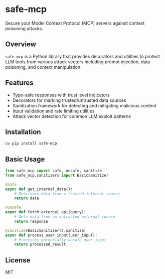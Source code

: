 # safe-mcp

Secure your Model Context Protocol (MCP) servers against context poisoning attacks.

## Overview

`safe-mcp` is a Python library that provides decorators and utilities to protect LLM tools from various attack vectors including prompt injection, data poisoning, and context manipulation.

## Features

- Type-safe responses with trust level indicators
- Decorators for marking trusted/untrusted data sources
- Sanitization framework for detecting and mitigating malicious content
- Input validation and rate limiting utilities
- Attack vector detection for common LLM exploit patterns

## Installation

```bash
uv pip install safe-mcp
```

## Basic Usage

```python
from safe_mcp import safe, unsafe, sanitize
from safe_mcp.sanitizers import BasicSanitizer

@safe
async def get_internal_data():
    # Retrieves data from a trusted internal source
    return data

@unsafe
async def fetch_external_api(query):
    # Gets data from an untrusted external source
    return response

@sanitize(BasicSanitizer().sanitize)
async def process_user_input(user_input):
    # Processes potentially unsafe user input
    return processed_result
```

## License

MIT
